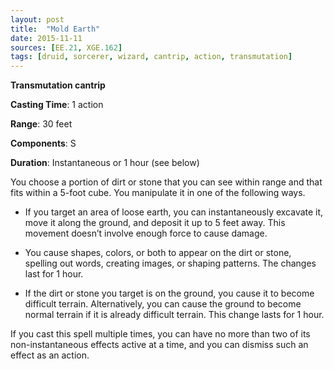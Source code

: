```yaml
---
layout: post
title:  "Mold Earth"
date: 2015-11-11
sources: [EE.21, XGE.162]
tags: [druid, sorcerer, wizard, cantrip, action, transmutation]
---
```


**Transmutation cantrip**

**Casting Time**: 1 action

**Range**: 30 feet

**Components**: S

**Duration**: Instantaneous or 1 hour (see below)

You choose a portion of dirt or stone that you can see within range and that fits within a 5-foot cube. You manipulate it in one of the following ways.

 * If you target an area of loose earth, you can instantaneously excavate it, move it along the ground, and deposit it up to 5 feet away. This movement doesn’t involve enough force to cause damage.

 * You cause shapes, colors, or both to appear on the dirt or stone, spelling out words, creating images, or shaping patterns. The changes last for 1 hour.

 * If the dirt or stone you target is on the ground, you cause it to become difficult terrain. Alternatively, you can cause the ground to become normal terrain if it is already difficult terrain. This change lasts for 1 hour.

If you cast this spell multiple times, you can have no more than two of its non-instantaneous effects active at a time, and you can dismiss such an effect as an action.
